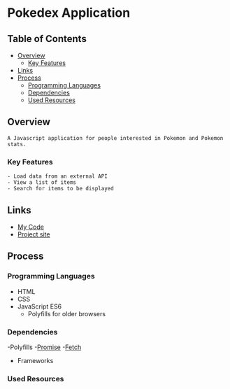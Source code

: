 # Pokedex Application


## Table of Contents

- [Overview](#overview)
   - [Key Features](#key-features)
- [Links](#links)
- [Process](#process)
   - [Programming Languages](#programming-languages)
   - [Dependencies](#dependencies)
   - [Used Resources](#used-resources)

## Overview
    A Javascript application for people interested in Pokemon and Pokemon stats.

 ### Key Features
    - Load data from an external API
    - View a list of items
    - Search for items to be displayed

## Links

- [My Code](https://github.com/WMSANDERS85/Pokedex-js-app)
- [Project site](https://wmsanders85.github.io/Pokedex-js-app/)

## Process

### Programming Languages

- HTML
- CSS
- JavaScript ES6
   - Polyfills for older browsers
   




### Dependencies

-Polyfills
   -[Promise](https://raw.githubusercontent.com/taylorhakes/promise-polyfill/master/dist/polyfill.js)
   -[Fetch](https://github.com/github/fetch/blob/master/fetch.js)
- Frameworks




### Used Resources
